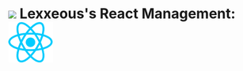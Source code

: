 <!-- React Management.md -->

# <img src="../../.pics/Lexxeous/lexx_headshot_clear.png" width="90px"/> Lexxeous's React Management: <img src="../../.pics/JS/React/react_logo.png" width="90px"/>